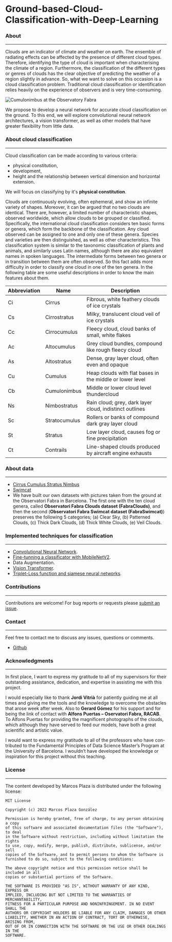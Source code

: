 # Ground-based-Cloud-Classification-with-Deep-Learning

### About
---
Clouds are an indicator of climate and weather on earth. The ensemble of radiating effects can be affected by the presence of different cloud types. Therefore, identifying the type of cloud is important when characterising the climate of a region. Furthermore, the classification of the different types or genres of clouds has the clear objective of predicting the weather of a region slightly in advance. So, what we want to solve on this occasion is a cloud classification problem. Traditional cloud classification or identification relies heavily on the experience of observers and is very time-consuming.

![Cumulonimbus at the Observatory Fabra](https://github.com/marcosPlaza/Ground-based-Cloud-Classification-with-Deep-Learning/blob/main/cloudsfabra_Cb.JPG)

We propose to develop a neural network for accurate cloud classification on the ground. To this end, we will explore convolutional neural network architectures, a vision transformer, as well as other models that have greater flexibility from little data.

### About cloud classification
---
Cloud classification can be made according to various criteria:
* physical constitution,
* development,
* height and the relationship between vertical dimension and horizontal extension.

We will focus on classifying by it's **physical constitution**.

Clouds are continuously evolving, often ephemeral, and show an infinite variety of shapes. Moreover, it can be argued that no two clouds are identical. There are, however, a limited number of characteristic shapes, observed worldwide, which allow clouds to be grouped or classified. Specifically, the international cloud classification considers ten basic forms or genera, which form the backbone of the classification. Any cloud observed can be assigned to one and only one of these genera. Species and varieties are then distinguished, as well as other characteristics. This classification system is similar to the taxonomic classification of plants and animals, and similarly uses Latin names, although there are also equivalent names in spoken languages.
The intermediate forms between two genera or in transition between them are often observed. So this fact adds more difficulty in order to classify one cloud in one of the ten genera. In the following table are some useful descriptions in order to know the main features about them.

| Abbreviation | Name          | Description                                               |
|--------------|---------------|-----------------------------------------------------------|
| Ci           | Cirrus        | Fibrous, white feathery clouds of ice crystals            |
| Cs           | Cirrostratus  | Milky, translucent cloud veil of ice crystals             |
| Cc           | Cirrocumulus  | Fleecy cloud, cloud banks of small, white flakes          |
| Ac           | Altocumulus   | Grey cloud bundles, compound like rough fleecy cloud      |
| As           | Altostratus   | Dense, gray layer cloud, often even and opaque            |
| Cu           | Cumulus       | Heap clouds with flat bases in the middle or lower level  |
| Cb           | Cumulonimbus  | Middle or lower cloud level thundercloud                  |
| Ns           | Nimbostratus  | Rain cloud; grey, dark layer cloud, indistinct outlines   |
| Sc           | Stratocumulus | Rollers or banks of compound dark gray layer cloud        |
| St           | Stratus       | Low layer cloud, causes fog or fine precipitation         |
| Ct           | Contrails     | Line-shaped clouds produced by aircraft engine exhausts   |

### About data
---
* [Cirrus Cumulus Stratus Nimbus](https://dataverse.harvard.edu/dataset.xhtml?persistentId=doi:10.7910/DVN/CADDPD)
* [Swimcat](http://vintage.winklerbros.net/swimcat.html)
* We have built our own datasets with pictures taken from the ground at the Observatori Fabra in Barcelona. The first one with the ten cloud genera, called **Observatori Fabra Clouds dataset (FabraClouds)**, and then the second (**Observatori Fabra Swimcat dataset (FabraSwimcat)**) preserves the following 5 categories; (a) Clear Sky, (b) Patterned Clouds, (c) Thick Dark Clouds, (d) Thick White Clouds, (e) Veil Clouds.

### Implemented techniques for classification
---
* [Convolutional Neural Network](https://github.com/marcosPlaza/Ground-based-Cloud-Classification-with-Deep-Learning/blob/main/TrainingPipelineCNN.py).
* [Fine-tunning a classificator with MobileNetV2](https://github.com/marcosPlaza/Ground-based-Cloud-Classification-with-Deep-Learning/blob/main/TrainingPipelineCNN.py).
* Data Augmentation.
* [Vision Transformer](https://github.com/marcosPlaza/Ground-based-Cloud-Classification-with-Deep-Learning/blob/main/ViT_Clouds.ipynb).
* [Triplet-Loss function and siamese neural networks](https://github.com/marcosPlaza/Ground-based-Cloud-Classification-with-Deep-Learning/blob/main/CloudTriplet_WithClassifiers.ipynb).

### Contributions
---
Contributions are welcome! For bug reports or requests please [submit an issue](https://github.com/marcosPlaza/Ground-based-Cloud-Classification-with-Deep-Learning/issues).

### Contact
---
Feel free to contact me to discuss any issues, questions or comments.
* [Github](https://github.com/marcosPlaza)

### Acknowledgments
---
In first place, I want to express my gratitude to all of my supervisors for their outstanding assistance, dedication, and expertise in assisting me with this project.

I would especially like to thank **Jordi Vitrià** for patiently guiding me at all times and giving me the tools and the knowledge to overcome the obstacles that arose week after week. Also to **Gerard Gómez** for his support and for being the link of contact with **Alfons Puertas – Oservatori Fabra, RACAB**.
To Alfons Puertas for providing the magnificent photographs of the clouds, which although they have served to feed our models, have both a great scientific and artistic value.

I would want to express my gratitude to all of the professors who have con- tributed to the Fundamental Principles of Data Science Master’s Program at the University of Barcelona. I wouldn’t have developed the knowledge or inspiration for this project without this teaching.

### License
---
The content developed by Marcos Plaza is distributed under the following license:

    MIT License

    Copyright (c) 2022 Marcos Plaza González

    Permission is hereby granted, free of charge, to any person obtaining a copy
    of this software and associated documentation files (the "Software"), to deal
    in the Software without restriction, including without limitation the rights
    to use, copy, modify, merge, publish, distribute, sublicense, and/or sell
    copies of the Software, and to permit persons to whom the Software is
    furnished to do so, subject to the following conditions:

    The above copyright notice and this permission notice shall be included in all
    copies or substantial portions of the Software.

    THE SOFTWARE IS PROVIDED "AS IS", WITHOUT WARRANTY OF ANY KIND, EXPRESS OR
    IMPLIED, INCLUDING BUT NOT LIMITED TO THE WARRANTIES OF MERCHANTABILITY,
    FITNESS FOR A PARTICULAR PURPOSE AND NONINFRINGEMENT. IN NO EVENT SHALL THE
    AUTHORS OR COPYRIGHT HOLDERS BE LIABLE FOR ANY CLAIM, DAMAGES OR OTHER
    LIABILITY, WHETHER IN AN ACTION OF CONTRACT, TORT OR OTHERWISE, ARISING FROM,
    OUT OF OR IN CONNECTION WITH THE SOFTWARE OR THE USE OR OTHER DEALINGS IN THE
    SOFTWARE.
